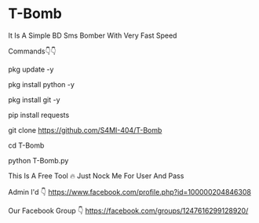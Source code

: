 # T-Bomb
It Is A Simple BD Sms Bomber With Very Fast Speed

Commands👇👇

pkg update -y

pkg install python -y

pkg install git -y

pip install requests

git clone https://github.com/S4MI-404/T-Bomb

cd T-Bomb

python T-Bomb.py

This Is A Free Tool 🔥
Just Nock Me For User And Pass

Admin I'd 👇
https://www.facebook.com/profile.php?id=100000204846308
 
Our Facebook Group 👇
https://facebook.com/groups/1247616299128920/
